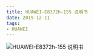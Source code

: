 ```yaml
---
title: HUAWEI-E8372h-155 说明书
date: 2019-12-11
tags:
- HUAWEI
---
```


![HUAWEI-E8372h-155 说明书](https://img-blog.csdnimg.cn/13d618d9f9ce4ad1a91d5f59533a4098.png#pic_center)
